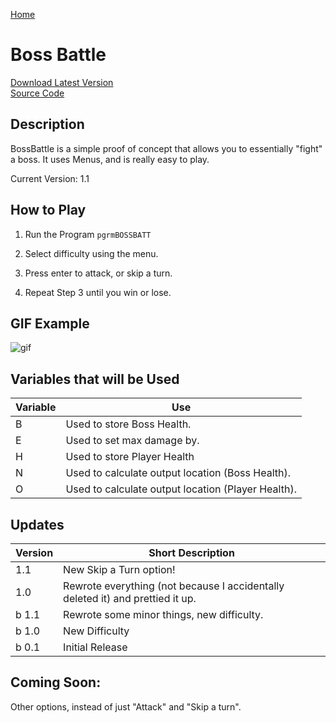 [Home](http://ti84.chew.pw)

# Boss Battle

[Download Latest Version](BOSSBATT.8xp)<br/>
[Source Code](https://github.com/Chewsterchew/Ti84-Programs/blob/master/programs/bossbattle/source-code.txt)

## Description

BossBattle is a simple proof of concept that allows you to essentially "fight" a boss. It uses Menus, and is really easy to play.

Current Version: 1.1

## How to Play

1) Run the Program `pgrmBOSSBATT`

2) Select difficulty using the menu.

3) Press enter to attack, or skip a turn.

4) Repeat Step 3 until you win or lose.

## GIF Example

![gif](http://files.chew.pw/f985fab6f0fa7a65b4e137d5674fc318.gif)

## Variables that will be Used

| Variable | Use                                                |
| -------- | -------------------------------------------------- |
| B        | Used to store Boss Health.                         |
| E        | Used to set max damage by.                         |
| H        | Used to store Player Health                        |
| N        | Used to calculate output location (Boss Health).   |
| O        | Used to calculate output location (Player Health). |

## Updates

| Version | Short Description                                                              |
| ------- | ------------------------------------------------------------------------------ |
| 1.1     | New Skip a Turn option!                                                        |
| 1.0     | Rewrote everything (not because I accidentally deleted it) and prettied it up. |
| b 1.1   | Rewrote some minor things, new difficulty.                                     |
| b 1.0   | New Difficulty                                                                 |
| b 0.1   | Initial Release                                                                |

## Coming Soon:

Other options, instead of just "Attack" and "Skip a turn".
